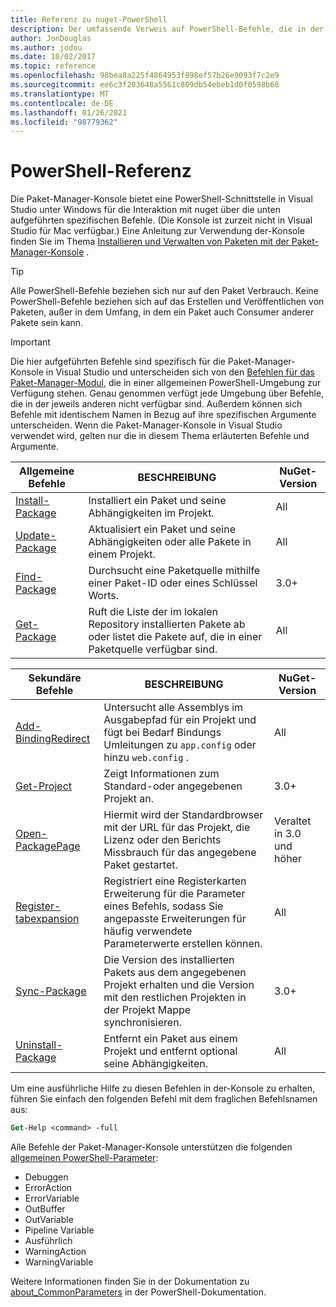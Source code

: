 ```yaml
---
title: Referenz zu nuget-PowerShell
description: Der umfassende Verweis auf PowerShell-Befehle, die in der nuget-Paket-Manager-Konsole in Visual Studio verfügbar sind.
author: JonDouglas
ms.author: jodou
ms.date: 10/02/2017
ms.topic: reference
ms.openlocfilehash: 98bea8a225f4864953f898ef57b26e9093f7c2e9
ms.sourcegitcommit: ee6c3f203648a5561c809db54ebeb1d0f0598b68
ms.translationtype: MT
ms.contentlocale: de-DE
ms.lasthandoff: 01/26/2021
ms.locfileid: "98779362"
---
```

# <a name="powershell-reference"></a>PowerShell-Referenz

Die Paket-Manager-Konsole bietet eine PowerShell-Schnittstelle in Visual Studio unter Windows für die Interaktion mit nuget über die unten aufgeführten spezifischen Befehle. (Die Konsole ist zurzeit nicht in Visual Studio für Mac verfügbar.) Eine Anleitung zur Verwendung der-Konsole finden Sie im Thema [Installieren und Verwalten von Paketen mit der Paket-Manager-Konsole](../consume-packages/install-use-packages-powershell.md) .

> [!Tip]
> Alle PowerShell-Befehle beziehen sich nur auf den Paket Verbrauch. Keine PowerShell-Befehle beziehen sich auf das Erstellen und Veröffentlichen von Paketen, außer in dem Umfang, in dem ein Paket auch Consumer anderer Pakete sein kann.

> [!Important]
> Die hier aufgeführten Befehle sind spezifisch für die Paket-Manager-Konsole in Visual Studio und unterscheiden sich von den [Befehlen für das Paket-Manager-Modul](/powershell/module/packagemanagement/?view=powershell-6), die in einer allgemeinen PowerShell-Umgebung zur Verfügung stehen. Genau genommen verfügt jede Umgebung über Befehle, die in der jeweils anderen nicht verfügbar sind. Außerdem können sich Befehle mit identischem Namen in Bezug auf ihre spezifischen Argumente unterscheiden. Wenn die Paket-Manager-Konsole in Visual Studio verwendet wird, gelten nur die in diesem Thema erläuterten Befehle und Argumente.

| Allgemeine Befehle | BESCHREIBUNG | NuGet-Version |
| --- | --- | --- |
| [Install-Package](ps-reference/ps-ref-install-package.md) | Installiert ein Paket und seine Abhängigkeiten im Projekt. | All |
| [Update-Package](ps-reference/ps-ref-update-package.md) | Aktualisiert ein Paket und seine Abhängigkeiten oder alle Pakete in einem Projekt. | All |
| [Find-Package](ps-reference/ps-ref-find-package.md) | Durchsucht eine Paketquelle mithilfe einer Paket-ID oder eines Schlüssel Worts. | 3.0+ |
| [Get-Package](ps-reference/ps-ref-get-package.md) | Ruft die Liste der im lokalen Repository installierten Pakete ab oder listet die Pakete auf, die in einer Paketquelle verfügbar sind. | All |

| Sekundäre Befehle | BESCHREIBUNG | NuGet-Version |
| --- | --- | --- |
| [Add-BindingRedirect](ps-reference/ps-ref-add-bindingredirect.md) | Untersucht alle Assemblys im Ausgabepfad für ein Projekt und fügt bei Bedarf Bindungs Umleitungen zu `app.config` oder hinzu `web.config` . | All |
| [Get-Project](ps-reference/ps-ref-get-project.md) | Zeigt Informationen zum Standard-oder angegebenen Projekt an. | 3.0+ |
| [Open-PackagePage](ps-reference/ps-ref-open-packagepage.md) | Hiermit wird der Standardbrowser mit der URL für das Projekt, die Lizenz oder den Berichts Missbrauch für das angegebene Paket gestartet. | Veraltet in 3.0 und höher |
| [Register-tabexpansion](ps-reference/ps-ref-register-tabexpansion.md) | Registriert eine Registerkarten Erweiterung für die Parameter eines Befehls, sodass Sie angepasste Erweiterungen für häufig verwendete Parameterwerte erstellen können. | All |
| [Sync-Package](ps-reference/ps-ref-sync-package.md) | Die Version des installierten Pakets aus dem angegebenen Projekt erhalten und die Version mit den restlichen Projekten in der Projekt Mappe synchronisieren. | 3.0+ |
| [Uninstall-Package](ps-reference/ps-ref-uninstall-package.md) | Entfernt ein Paket aus einem Projekt und entfernt optional seine Abhängigkeiten. | All |

Um eine ausführliche Hilfe zu diesen Befehlen in der-Konsole zu erhalten, führen Sie einfach den folgenden Befehl mit dem fraglichen Befehlsnamen aus:

```ps
Get-Help <command> -full
```

Alle Befehle der Paket-Manager-Konsole unterstützen die folgenden [allgemeinen PowerShell-Parameter](/powershell/module/microsoft.powershell.core/about/about_commonparameters):

- Debuggen
- ErrorAction
- ErrorVariable
- OutBuffer
- OutVariable
- Pipeline Variable
- Ausführlich
- WarningAction
- WarningVariable

Weitere Informationen finden Sie in der Dokumentation zu [about_CommonParameters](/powershell/module/microsoft.powershell.core/about/about_commonparameters) in der PowerShell-Dokumentation.